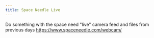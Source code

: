 ```yaml
---
title: Space Needle Live
---
```


Do something with the space need "live" camera feed and files from previous days
<https://www.spaceneedle.com/webcam/>
